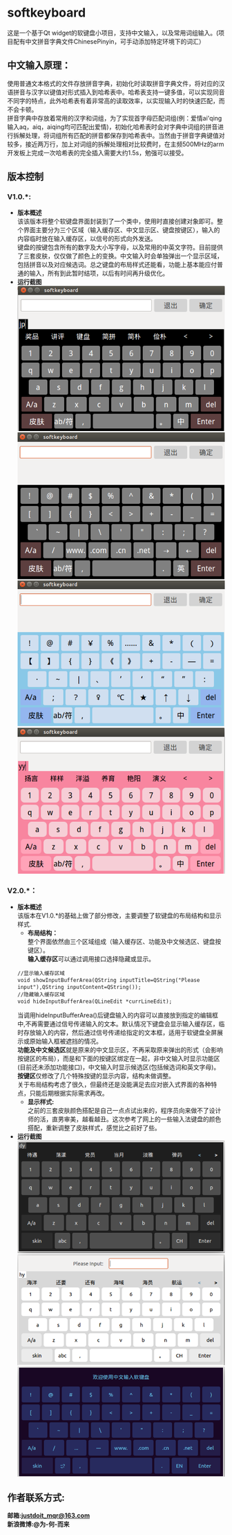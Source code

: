 # softkeyboard
这是一个基于Qt widget的软键盘小项目，支持中文输入，以及常用词组输入。(项目配有中文拼音字典文件ChinesePinyin，可手动添加特定环境下的词汇）
## 中文输入原理：
使用普通文本格式的文件存放拼音字典，初始化时读取拼音字典文件，将对应的汉语拼音与汉字以键值对形式插入到哈希表中。哈希表支持一键多值，可以实现同音不同字的特点，此外哈希表有着非常高的读取效率，以实现输入时的快速匹配，而不会卡顿。  
拼音字典中存放着常用的汉字和词组，为了实现首字母匹配词组(例：爱情ai'qing输入aq，aiq，aiqing均可匹配出爱情)，初始化哈希表时会对字典中词组的拼音进行拆解处理，将词组所有匹配的拼音都保存到哈希表中。当然由于拼音字典键值对较多，接近两万行，加上对词组的拆解处理相对比较费时，在主频500MHz的arm开发板上完成一次哈希表的完全插入需要大约1.5s，勉强可以接受。  
## 版本控制
### V1.0.*:
+ **版本概述**  
	该该版本将整个软键盘界面封装到了一个类中，使用时直接创建对象即可。整个界面主要分为三个区域（输入缓存区、中文显示区、键盘按键区），输入的内容临时放在输入缓存区，以信号的形式向外发送。  
	键盘的按键包含所有的数字及大小写字母，以及常用的中英文字符。目前提供了三套皮肤，仅仅做了颜色上的变换。中文输入时会单独弹出一个显示区域，包括拼音以及对应候选词。总之键盘的布局样式还能看，功能上基本能应付普通的输入，所有到此暂时结项，以后有时间再升级优化。  
+ **运行截图**  
![1.png](./screenshot/V1.0/1.png)
![2.png](./screenshot/V1.0/2.png)
![3.png](./screenshot/V1.0/3.png)
![4.png](./screenshot/V1.0/4.png)

### V2.0.*：
+ **版本概述**  
	该版本在V1.0.\*的基础上做了部分修改，主要调整了软键盘的布局结构和显示样式.  
	+ **布局结构：**  
	整个界面依然由三个区域组成（输入缓存区、功能及中文候选区、键盘按键区）。  
    **输入缓存区**可以通过调用接口选择隐藏或显示。  
    ```
    //显示输入缓存区域
    void showInputBufferArea(QString inputTitle=QString("Please input"),QString inputContent=QString());
    //隐藏输入缓存区域
    void hideInputBufferArea(QLineEdit *currLineEdit);
    ```
    当调用hideInputBufferArea()后键盘输入的内容可以直接放到指定的编辑框中,不再需要通过信号传递输入的文本。默认情况下键盘会显示输入缓存区，临时存放输入的内容，然后通过信号传递给指定的文本框，适用于软键盘全屏展示或原始输入框被遮挡的情况。  
    **功能及中文候选区**就是原来的中文显示区，不再采取原来弹出的形式（会影响按键区的布局），而是和下面的按键区绑定在一起，非中文输入时显示功能区(目前还未添加功能接口)，中文输入时显示候选区(包括候选词和英文字母)。  
    **按键区**仅修改了几个特殊按键的显示内容，结构未做调整。  
    关于布局结构考虑了很久，但最终还是没能满足去应对嵌入式界面的各种特点，只能后期根据实际需求再改。
    + **显示样式:**  
	之前的三套皮肤颜色搭配是自己一点点试出来的，程序员向来做不了设计师的活，直男审美，越看越丑。这次参考了网上的一些输入法键盘的颜色搭配，重新调整了皮肤样式，感觉比之前好了些。  
+ **运行截图**  
![1.png](./screenshot/V2.0/1.png)
![2.png](./screenshot/V2.0/2.png)
![3.png](./screenshot/V2.0/3.png)

## 作者联系方式:
**邮箱:justdoit_mqr@163.com**  
**新浪微博:@为-何-而来**  